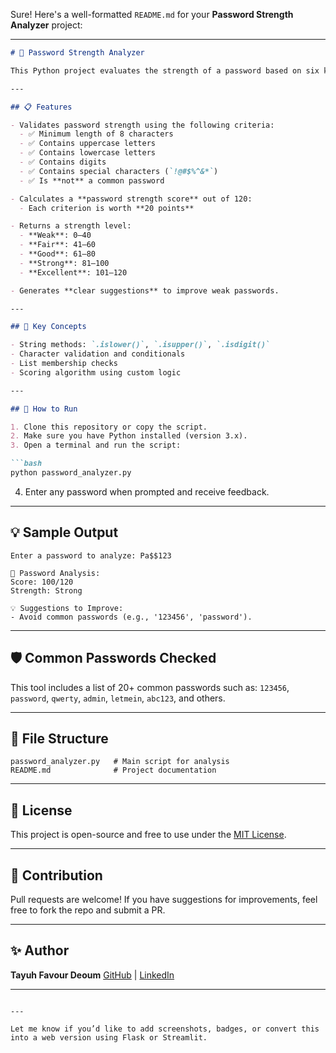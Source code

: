 Sure! Here's a well-formatted `README.md` for your **Password Strength Analyzer** project:

---

````markdown
# 🔐 Password Strength Analyzer

This Python project evaluates the strength of a password based on six key criteria and provides improvement suggestions. It's a simple and effective way to help users create secure and strong passwords.

---

## 📋 Features

- Validates password strength using the following criteria:
  - ✅ Minimum length of 8 characters
  - ✅ Contains uppercase letters
  - ✅ Contains lowercase letters
  - ✅ Contains digits
  - ✅ Contains special characters (`!@#$%^&*`)
  - ✅ Is **not** a common password

- Calculates a **password strength score** out of 120:
  - Each criterion is worth **20 points**

- Returns a strength level:
  - **Weak**: 0–40
  - **Fair**: 41–60
  - **Good**: 61–80
  - **Strong**: 81–100
  - **Excellent**: 101–120

- Generates **clear suggestions** to improve weak passwords.

---

## 🧠 Key Concepts

- String methods: `.islower()`, `.isupper()`, `.isdigit()`
- Character validation and conditionals
- List membership checks
- Scoring algorithm using custom logic

---

## 🚀 How to Run

1. Clone this repository or copy the script.
2. Make sure you have Python installed (version 3.x).
3. Open a terminal and run the script:

```bash
python password_analyzer.py
````

4. Enter any password when prompted and receive feedback.

---

## 💡 Sample Output

```
Enter a password to analyze: Pa$$123

🔐 Password Analysis:
Score: 100/120
Strength: Strong

💡 Suggestions to Improve:
- Avoid common passwords (e.g., '123456', 'password').
```

---

## 🛡️ Common Passwords Checked

This tool includes a list of 20+ common passwords such as:
`123456`, `password`, `qwerty`, `admin`, `letmein`, `abc123`, and others.

---

## 📁 File Structure

```
password_analyzer.py   # Main script for analysis
README.md              # Project documentation
```

---

## 📜 License

This project is open-source and free to use under the [MIT License](LICENSE).

---

## 🙌 Contribution

Pull requests are welcome! If you have suggestions for improvements, feel free to fork the repo and submit a PR.

---

## ✨ Author

**Tayuh Favour Deoum**
[GitHub](https://github.com/) | [LinkedIn](https://linkedin.com/)

---

```

---

Let me know if you’d like to add screenshots, badges, or convert this into a web version using Flask or Streamlit.
```
